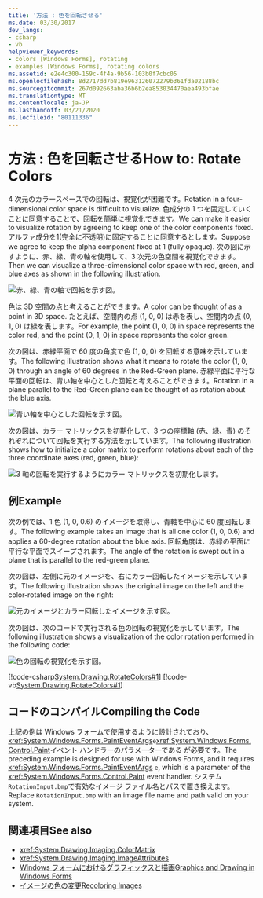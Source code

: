 ```yaml
---
title: '方法 : 色を回転させる'
ms.date: 03/30/2017
dev_langs:
- csharp
- vb
helpviewer_keywords:
- colors [Windows Forms], rotating
- examples [Windows Forms], rotating colors
ms.assetid: e2e4c300-159c-4f4a-9b56-103b0f7cbc05
ms.openlocfilehash: 8d2717dd7b819e963126072279b361fda02188bc
ms.sourcegitcommit: 267d092663aba36b6b2ea853034470aea493bfae
ms.translationtype: MT
ms.contentlocale: ja-JP
ms.lasthandoff: 03/21/2020
ms.locfileid: "80111336"
---
```

# <a name="how-to-rotate-colors"></a><span data-ttu-id="d422c-102">方法 : 色を回転させる</span><span class="sxs-lookup"><span data-stu-id="d422c-102">How to: Rotate Colors</span></span>
<span data-ttu-id="d422c-103">4 次元のカラースペースでの回転は、視覚化が困難です。</span><span class="sxs-lookup"><span data-stu-id="d422c-103">Rotation in a four-dimensional color space is difficult to visualize.</span></span> <span data-ttu-id="d422c-104">色成分の 1 つを固定していくことに同意することで、回転を簡単に視覚化できます。</span><span class="sxs-lookup"><span data-stu-id="d422c-104">We can make it easier to visualize rotation by agreeing to keep one of the color components fixed.</span></span> <span data-ttu-id="d422c-105">アルファ成分を1(完全に不透明)に固定することに同意するとします。</span><span class="sxs-lookup"><span data-stu-id="d422c-105">Suppose we agree to keep the alpha component fixed at 1 (fully opaque).</span></span> <span data-ttu-id="d422c-106">次の図に示すように、赤、緑、青の軸を使用して、3 次元の色空間を視覚化できます。</span><span class="sxs-lookup"><span data-stu-id="d422c-106">Then we can visualize a three-dimensional color space with red, green, and blue axes as shown in the following illustration.</span></span>  
  
 ![赤、緑、青の軸で回転を示す図。](./media/how-to-rotate-colors/rotation-red-green-blue-axes.gif)  
  
 <span data-ttu-id="d422c-108">色は 3D 空間の点と考えることができます。</span><span class="sxs-lookup"><span data-stu-id="d422c-108">A color can be thought of as a point in 3D space.</span></span> <span data-ttu-id="d422c-109">たとえば、空間内の点 (1, 0, 0) は赤を表し、空間内の点 (0, 1, 0) は緑を表します。</span><span class="sxs-lookup"><span data-stu-id="d422c-109">For example, the point (1, 0, 0) in space represents the color red, and the point (0, 1, 0) in space represents the color green.</span></span>  
  
 <span data-ttu-id="d422c-110">次の図は、赤緑平面で 60 度の角度で色 (1, 0, 0) を回転する意味を示しています。</span><span class="sxs-lookup"><span data-stu-id="d422c-110">The following illustration shows what it means to rotate the color (1, 0, 0) through an angle of 60 degrees in the Red-Green plane.</span></span> <span data-ttu-id="d422c-111">赤緑平面に平行な平面の回転は、青い軸を中心とした回転と考えることができます。</span><span class="sxs-lookup"><span data-stu-id="d422c-111">Rotation in a plane parallel to the Red-Green plane can be thought of as rotation about the blue axis.</span></span>  
  
 ![青い軸を中心とした回転を示す図。](./media/how-to-rotate-colors/rotation-about-blue-axis.gif)  
  
 <span data-ttu-id="d422c-113">次の図は、カラー マトリックスを初期化して、3 つの座標軸 (赤、緑、青) のそれぞれについて回転を実行する方法を示しています。</span><span class="sxs-lookup"><span data-stu-id="d422c-113">The following illustration shows how to initialize a color matrix to perform rotations about each of the three coordinate axes (red, green, blue):</span></span>  
  
 ![3 軸の回転を実行するようにカラー マトリックスを初期化します。](./media/how-to-rotate-colors/rotation-about-three-axes.gif)  
  
## <a name="example"></a><span data-ttu-id="d422c-115">例</span><span class="sxs-lookup"><span data-stu-id="d422c-115">Example</span></span>  
 <span data-ttu-id="d422c-116">次の例では、1 色 (1, 0, 0.6) のイメージを取得し、青軸を中心に 60 度回転します。</span><span class="sxs-lookup"><span data-stu-id="d422c-116">The following example takes an image that is all one color (1, 0, 0.6) and applies a 60-degree rotation about the blue axis.</span></span> <span data-ttu-id="d422c-117">回転角度は、赤緑の平面に平行な平面でスイープされます。</span><span class="sxs-lookup"><span data-stu-id="d422c-117">The angle of the rotation is swept out in a plane that is parallel to the red-green plane.</span></span>  
  
 <span data-ttu-id="d422c-118">次の図は、左側に元のイメージを、右にカラー回転したイメージを示しています。</span><span class="sxs-lookup"><span data-stu-id="d422c-118">The following illustration shows the original image on the left and the color-rotated image on the right:</span></span>  
  
 ![元のイメージとカラー回転したイメージを示す図。](./media/how-to-rotate-colors/original-color-rotated-images.png)  
  
 <span data-ttu-id="d422c-120">次の図は、次のコードで実行される色の回転の視覚化を示しています。</span><span class="sxs-lookup"><span data-stu-id="d422c-120">The following illustration shows a visualization of the color rotation performed in the following code:</span></span>
  
 ![色の回転の視覚化を示す図。](./media/how-to-rotate-colors/visualization-color-rotation.gif)  
  
 [!code-csharp[System.Drawing.RotateColors#1](~/samples/snippets/csharp/VS_Snippets_Winforms/System.Drawing.RotateColors/CS/Form1.cs#1)]
 [!code-vb[System.Drawing.RotateColors#1](~/samples/snippets/visualbasic/VS_Snippets_Winforms/System.Drawing.RotateColors/VB/Form1.vb#1)]  
  
## <a name="compiling-the-code"></a><span data-ttu-id="d422c-122">コードのコンパイル</span><span class="sxs-lookup"><span data-stu-id="d422c-122">Compiling the Code</span></span>  
 <span data-ttu-id="d422c-123">上記の例は Windows フォームで使用するように設計されており、<xref:System.Windows.Forms.PaintEventArgs>`e`<xref:System.Windows.Forms.Control.Paint>イベント ハンドラーのパラメーターである が必要です。</span><span class="sxs-lookup"><span data-stu-id="d422c-123">The preceding example is designed for use with Windows Forms, and it requires <xref:System.Windows.Forms.PaintEventArgs> `e`, which is a parameter of the <xref:System.Windows.Forms.Control.Paint> event handler.</span></span> <span data-ttu-id="d422c-124">システム`RotationInput.bmp`で有効なイメージ ファイル名とパスで置き換えます。</span><span class="sxs-lookup"><span data-stu-id="d422c-124">Replace `RotationInput.bmp` with an image file name and path valid on your system.</span></span>  
  
## <a name="see-also"></a><span data-ttu-id="d422c-125">関連項目</span><span class="sxs-lookup"><span data-stu-id="d422c-125">See also</span></span>

- <xref:System.Drawing.Imaging.ColorMatrix>
- <xref:System.Drawing.Imaging.ImageAttributes>
- [<span data-ttu-id="d422c-126">Windows フォームにおけるグラフィックスと描画</span><span class="sxs-lookup"><span data-stu-id="d422c-126">Graphics and Drawing in Windows Forms</span></span>](graphics-and-drawing-in-windows-forms.md)
- [<span data-ttu-id="d422c-127">イメージの色の変更</span><span class="sxs-lookup"><span data-stu-id="d422c-127">Recoloring Images</span></span>](recoloring-images.md)
